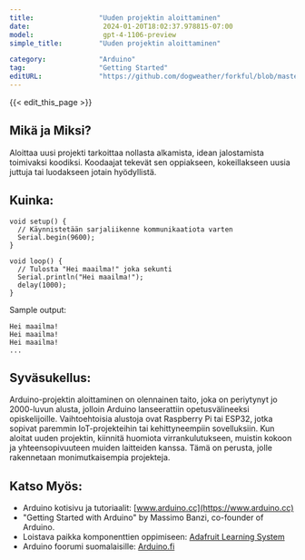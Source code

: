 ```yaml
---
title:                "Uuden projektin aloittaminen"
date:                  2024-01-20T18:02:37.978815-07:00
model:                 gpt-4-1106-preview
simple_title:         "Uuden projektin aloittaminen"

category:             "Arduino"
tag:                  "Getting Started"
editURL:              "https://github.com/dogweather/forkful/blob/master/content/fi/arduino/starting-a-new-project.md"
---
```


{{< edit_this_page >}}

## Mikä ja Miksi?

Aloittaa uusi projekti tarkoittaa nollasta alkamista, idean jalostamista toimivaksi koodiksi. Koodaajat tekevät sen oppiakseen, kokeillakseen uusia juttuja tai luodakseen jotain hyödyllistä.

## Kuinka:

```Arduino
void setup() {
  // Käynnistetään sarjaliikenne kommunikaatiota varten
  Serial.begin(9600);
}

void loop() {
  // Tulosta "Hei maailma!" joka sekunti
  Serial.println("Hei maailma!");
  delay(1000);
}
```

Sample output:
```
Hei maailma!
Hei maailma!
Hei maailma!
...

```

## Syväsukellus:

Arduino-projektin aloittaminen on olennainen taito, joka on periytynyt jo 2000-luvun alusta, jolloin Arduino lanseerattiin opetusvälineeksi opiskelijoille. Vaihtoehtoisia alustoja ovat Raspberry Pi tai ESP32, jotka sopivat paremmin IoT-projekteihin tai kehittyneempiin sovelluksiin. Kun aloitat uuden projektin, kiinnitä huomiota virrankulutukseen, muistin kokoon ja yhteensopivuuteen muiden laitteiden kanssa. Tämä on perusta, jolle rakennetaan monimutkaisempia projekteja.

## Katso Myös:

- Arduino kotisivu ja tutoriaalit: [www.arduino.cc](https://www.arduino.cc)
- "Getting Started with Arduino" by Massimo Banzi, co-founder of Arduino.
- Loistava paikka komponenttien oppimiseen: [Adafruit Learning System](https://learn.adafruit.com/)
- Arduino foorumi suomalaisille: [Arduino.fi](http://arduino.fi)
